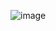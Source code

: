 ![image](https://user-images.githubusercontent.com/112846255/202979779-69e26728-e4a2-419f-a7f5-aab45193c7d3.png)
